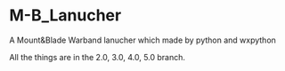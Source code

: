 # M-B_Lanucher
A Mount&amp;Blade Warband lanucher which made by python and wxpython

All the things are in the 2.0, 3.0, 4.0, 5.0 branch.
